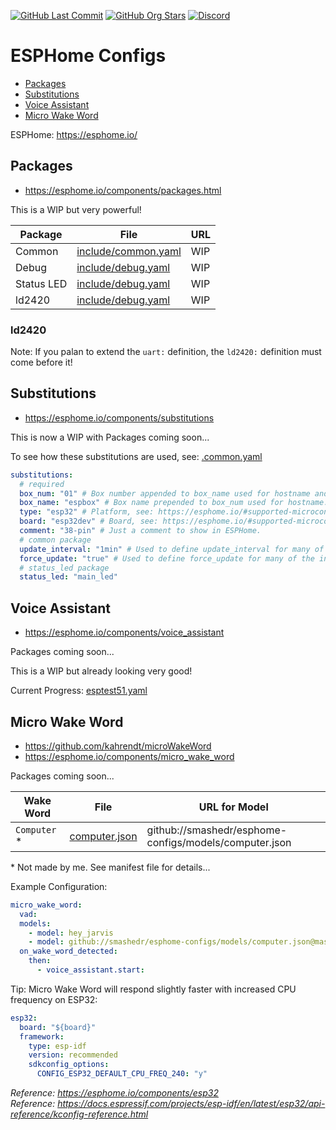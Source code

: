 [![GitHub Last Commit](https://img.shields.io/github/last-commit/smashedr/esphome-configs?logo=github&logoColor=white&label=updated)](https://github.com/smashedr/esphome-configs/graphs/commit-activity)
[![GitHub Org Stars](https://img.shields.io/github/stars/cssnr?style=flat&logo=github&logoColor=white)](https://cssnr.github.io/)
[![Discord](https://img.shields.io/discord/899171661457293343?logo=discord&logoColor=white&label=discord&color=7289da)](https://discord.gg/wXy6m2X8wY)

# ESPHome Configs

- [Packages](#packages)
- [Substitutions](#substitutions)
- [Voice Assistant](#voice-assistant)
- [Micro Wake Word](#micro-wake-word)

ESPHome: https://esphome.io/

## Packages

- https://esphome.io/components/packages.html

This is a WIP but very powerful!

| Package    | File                                             | URL |
| ---------- | ------------------------------------------------ | --- |
| Common     | [include/common.yaml](include/common.yaml)       | WIP |
| Debug      | [include/debug.yaml](include/debug.yaml)         | WIP |
| Status LED | [include/debug.yaml](include/status_led.yaml)    | WIP |
| ld2420     | [include/debug.yaml](include/ld2420/ld2420.yaml) | WIP |

### ld2420

Note: If you palan to extend the `uart:` definition, the `ld2420:` definition must come before it!

## Substitutions

- https://esphome.io/components/substitutions

This is now a WIP with Packages coming soon...

To see how these substitutions are used, see: [.common.yaml](include/common.yaml)

```yaml
substitutions:
  # required
  box_num: "01" # Box number appended to box_name used for hostname and IP address.
  box_name: "espbox" # Box name prepended to box_num used for hostname.
  type: "esp32" # Platform, see: https://esphome.io/#supported-microcontrollers
  board: "esp32dev" # Board, see: https://esphome.io/#supported-microcontrollers
  comment: "38-pin" # Just a comment to show in ESPHome.
  # common package
  update_interval: "1min" # Used to define update_interval for many of the included sensors.
  force_update: "true" # Used to define force_update for many of the included sensors.
  # status_led package
  status_led: "main_led"
```

## Voice Assistant

- https://esphome.io/components/voice_assistant

Packages coming soon...

This is a WIP but already looking very good!

Current Progress: [esptest51.yaml](esptest51.yaml)

## Micro Wake Word

- https://github.com/kahrendt/microWakeWord
- https://esphome.io/components/micro_wake_word

Packages coming soon...

| Wake Word     | File                                  | URL for Model                                          |
| ------------- | ------------------------------------- | ------------------------------------------------------ |
| `Computer` \* | [computer.json](models/computer.json) | github://smashedr/esphome-configs/models/computer.json |

\* Not made by me. See manifest file for details...

Example Configuration:

```yaml
micro_wake_word:
  vad:
  models:
    - model: hey_jarvis
    - model: github://smashedr/esphome-configs/models/computer.json@master
  on_wake_word_detected:
    then:
      - voice_assistant.start:
```

Tip: Micro Wake Word will respond slightly faster with increased CPU frequency on ESP32:

```yaml
esp32:
  board: "${board}"
  framework:
    type: esp-idf
    version: recommended
    sdkconfig_options:
      CONFIG_ESP32_DEFAULT_CPU_FREQ_240: "y"
```

_Reference: https://esphome.io/components/esp32_  
_Reference: https://docs.espressif.com/projects/esp-idf/en/latest/esp32/api-reference/kconfig-reference.html_
